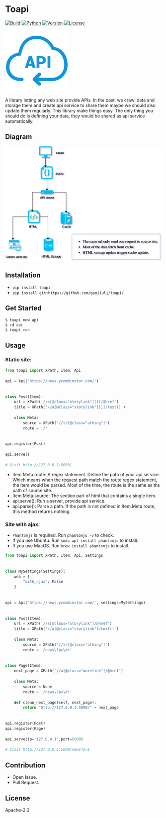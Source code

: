 # Toapi



[![Build](https://travis-ci.org/gaojiuli/toapi.svg?branch=master)](https://travis-ci.org/gaojiuli/toapi)
[![Python](https://img.shields.io/pypi/pyversions/toapi.svg)](https://pypi.python.org/pypi/toapi/)
[![Version](https://img.shields.io/pypi/v/toapi.svg)](https://pypi.python.org/pypi/toapi/)
[![License](https://img.shields.io/pypi/l/toapi.svg)](https://pypi.python.org/pypi/toapi/)


![Toapi](logo.png)

A library letting any web site provide APIs.
In the past, we crawl data and storage them and create api service to share them maybe we should also update them regularly.
This library make things easy.
The only thing you should do is defining your data, they would be shared as api service automatically.

## Diagram

![Toapi](diagram.png)

## Installation

- `pip install toapi`
- `pip install git+https://github.com/gaojiuli/toapi/`

## Get Started

```text
$ toapi new api
$ cd api
$ toapi run 
```

## Usage

### Static site:

```python
from toapi import XPath, Item, Api

api = Api('https://news.ycombinator.com/')


class Post(Item):
    url = XPath('//a[@class="storylink"][1]/@href')
    title = XPath('//a[@class="storylink"][1]/text()')

    class Meta:
        source = XPath('//tr[@class="athing"]')
        route = '/'


api.register(Post)

api.serve()

# Visit http://127.0.0.1:5000/
```

- Item.Meta.route: A regex statement. Define the path of your api service. Which means when the request path match the route regex statement, the Item would be parsed. Most of the time, the route is the same as ths path of source site.
- Item.Meta.source: The section part of html that contains a single item.
- api.serve(): Run a server, provide api service.
- api.parse(): Parse a path. If the path is not defined in Item.Meta.route, this method returns nothing.

### Site with ajax:

- `Phantomjs` is required. Run `phantomjs -v` to check.
- If you use Ubuntu. Run `sudo apt install phantomjs` to install.
- If you use MacOS. Run `brew install phantomjs` to install.

```python
from toapi import XPath, Item, Api, Settings


class MySettings(Settings):
    web = {
        "with_ajax": False
    }


api = Api('https://news.ycombinator.com/', settings=MySettings)


class Post(Item):
    url = XPath('//a[@class="storylink"]/@href')
    title = XPath('//a[@class="storylink"]/text()')

    class Meta:
        source = XPath('//tr[@class="athing"]')
        route = '/news\?p=\d+'


class Page(Item):
    next_page = XPath('//a[@class="morelink"]/@href')

    class Meta:
        source = None
        route = '/news\?p=\d+'

    def clean_next_page(self, next_page):
        return "http://127.0.0.1:5000/" + next_page


api.register(Post)
api.register(Page)

api.serve(ip='127.0.0.1',port=5000)

# Visit http://127.0.0.1:5000/news?p=1
```

## Contribution

- Open Issue.
- Pull Request.

## License

Apache-2.0
